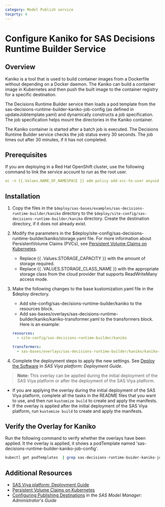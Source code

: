 ```yaml
---
category: Model Publish service
tocprty: 4
---
```


# Configure Kaniko for SAS Decisions Runtime Builder Service

## Overview

Kaniko is a tool that is used to build container images from a Dockerfile without depending on a Docker daemon. The Kaniko can build a container image in Kubernetes and then push the built image to the container registry for a specific destination.

The Decisions Runtime Builder service then loads a pod template from the sas-decisions-runtime-builder-kaniko-job-config (as defined in updateJobtemplate.yaml) and dynamically constructs a job specification. The job specification helps mount the directories in the Kaniko container.

The Kaniko container is started after a batch job is executed. The Decisions Runtime Builder service checks the job status every 30 seconds. The job times out after 30 minutes, if it has not completed.

## Prerequisites

If you are deploying in a Red Hat OpenShift cluster, use the following command to link the service account to run as the root user.

```yaml
oc -n {{.Values.NAME_OF_NAMESPACE }} adm policy add-scc-to-user anyuid -z sas-decisions-runtime-builder-kaniko
```

## Installation

1. Copy the files in the `$deploy/sas-bases/examples/sas-decisions-runtime-builder/kaniko` directory to the `$deploy/site-config/sas-decisions-runtime-builder/kaniko` directory. Create the destination directory, if it does not already exist.

2. Modify the parameters in the $deploy/site-config/sas-decisions-runtime-builder/kaniko/storage.yaml file. For more information about PersistentVolume Claims (PVCs), see [Persistent Volume Claims on Kubernetes](https://kubernetes.io/docs/concepts/storage/persistent-volumes/#persistentvolumeclaims).

   - Replace {{ .Values.STORAGE_CAPACITY }} with the amount of storage required.
   - Replace {{ .VALUES.STORAGE_CLASS_NAME }} with the appropriate storage class from the cloud provider that supports ReadWriteMany access mode.

3. Make the following changes to the base kustomization.yaml file in the $deploy directory.

   - Add site-config/sas-decisions-runtime-builder/kaniko to the resources block.
   - Add sas-bases/overlays/sas-decisions-runtime-builder/kaniko/kaniko-transformer.yaml to the transformers block. Here is an example:

   ```yaml
   resources:
     - site-config/sas-decisions-runtime-builder/kaniko

   transformers:
     - sas-bases/overlays/sas-decisions-runtime-builder/kaniko/kaniko-transformer.yaml
   ```

4. Complete the deployment steps to apply the new settings. See [Deploy the Software](http://documentation.sas.com/?cdcId=itopscdc&cdcVersion=default&docsetId=dplyml0phy0dkr&docsetTarget=p127f6y30iimr6n17x2xe9vlt54q.htm) in _SAS Viya platform: Deployment Guide_.

> **Note:** This overlay can be applied during the initial deployment of the SAS Viya platform or after the deployment of the SAS Viya platform.

- If you are applying the overlay during the initial deployment of the SAS Viya platform, complete all the tasks in the README files that you want to use, and then run `kustomize build` to create and apply the manifests.
- If the overlay is applied after the initial deployment of the SAS Viya platform, run `kustomize build` to create and apply the manifests.

## Verify the Overlay for Kaniko

Run the following command to verify whether the overlays have been applied. It the overlay is applied, it shows a podTemplate named 'sas-decisions-runtime-builder-kaniko-job-config'.

```sh
kubectl get podTemplates  | grep sas-decisions-runtime-buider-kaniko-job-config
```

## Additional Resources

- [SAS Viya platform: Deployment Guide](http://documentation.sas.com/?cdcId=itopscdc&cdcVersion=default&docsetId=dplyml0phy0dkr&docsetTarget=titlepage.htm)
- [Persistent Volume Claims on Kubernetes](https://kubernetes.io/docs/concepts/storage/persistent-volumes/#persistentvolumeclaims)
- [Configuring Publishing Destinations](http://documentation.sas.com/?cdcId=mdlmgrcdc&cdcVersion=default&docsetId=mdlmgrag&docsetTarget=n0x0rvwqs9lvpun16sfdqoff4tsk.htm) in the _SAS Model Manager: Administrator's Guide_
